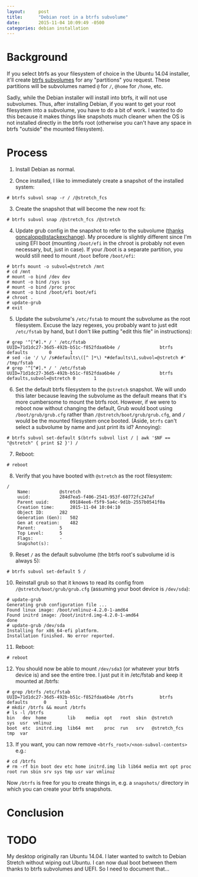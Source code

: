 ```yaml
---
layout:     post
title: 		"Debian root in a btrfs subvolume"
date: 		2015-11-04 10:09:49 -0500
categories: debian installation
---
```


# Background

If you select btrfs as your filesystem of choice in the Ubuntu 14.04 installer,
it'll create [btrfs
subvolumes](https://btrfs.wiki.kernel.org/index.php/SysadminGuide#Subvolumes)
for any "partitions" you request. These partitions will be subvolumes named `@`
for `/`, `@home` for `/home`, etc.

Sadly, while the Debian installer will install into btrfs, it will not use
subvolumes. Thus, after installing Debian, if you want to get your root
filesystem into a subvolume, you have to do a bit of work. I wanted to do this
because it makes things like snapshots much cleaner when the OS is not
installed directly in the btrfs root (otherwise you can't have any space in
btrfs "outside" the mounted filesystem).

# Process

1. Install Debian as normal.

2. Once installed, I like to immediately create a snapshot of the installed
   system:

```
# btrfs subvol snap -r / /@stretch_fcs
```

3. Create the snapshot that will become the new root fs:

```
# btrfs subvol snap /@stretch_fcs /@stretch
```

4. Update grub config in the snapshot to refer to the subvolume ([thanks
   goncalopp@stackexchange](http://unix.stackexchange.com/questions/62802/move-a-linux-instalation-using-btrfs-on-the-default-subvolume-subvolid-0-to-an)).
   My procedure is slightly different since I'm using EFI boot (mounting
   `/boot/efi` in the chroot is probably not even necessary, but, just in
   case). If your /boot is a separate partition, you would still need to mount
   `/boot` before `/boot/efi`:

```
# btrfs mount -o subvol=@stretch /mnt
# cd /mnt
# mount -o bind /dev dev
# mount -o bind /sys sys
# mount -o bind /proc proc
# mount -o bind /boot/efi boot/efi
# chroot .
# update-grub
# exit
```

5. Update the subvolume's `/etc/fstab` to mount the subvolume as the root
   filesystem. Excuse the lazy regexes, you probably want to just edit
   `/etc/fstab` by hand, but I don't like putting "edit this file" in
   instructions):

```
# grep '^[^#].* / ' /etc/fstab
UUID=71d1dc27-36d5-492b-b51c-f852fdaa6b4e /               btrfs   defaults        0       1
# sed -ie '/ \/ /s#defaults\([^ ]*\) *#defaults\1,subvol=@stretch #' /tmp/fstab
# grep '^[^#].* / ' /etc/fstab
UUID=71d1dc27-36d5-492b-b51c-f852fdaa6b4e /               btrfs   defaults,subvol=@stretch 0       1
```

6. Set the default btrfs filesystem to the `@stretch` snapshot. We will undo
   this later because leaving the subvolume as the default means that it's more
   cumbersome to mount the btrfs root. However, if we were to reboot now
   without changing the default, Grub would boot using `/boot/grub/grub.cfg`
   rather than `/@stretch/boot/grub/grub.cfg`, and `/` would be the mounted
   filesystem once booted. (Aside, `btrfs` can't select a subvolume by name and
   just print its id? Annoying):

```
# btrfs subvol set-default $(btrfs subvol list / | awk '$NF == "@stretch" { print $2 }') /
```

7. Reboot:

```
# reboot
```

8. Verify that you have booted with `@stretch` as the root filesystem:

```
/
	Name: 			@stretch
	uuid: 			284d7ea5-f406-2541-953f-60772fc247af
	Parent uuid: 		09184ee6-f5f9-5a4c-9d1b-2557b0541f0a
	Creation time: 		2015-11-04 10:04:10
	Object ID: 		282
	Generation (Gen): 	502
	Gen at creation: 	482
	Parent: 		5
	Top Level: 		5
	Flags: 			-
	Snapshot(s):
```

9. Reset `/` as the default subvolume (the btrfs root's subvolume id is always 5):

```
# btrfs subvol set-default 5 /
```

10. Reinstall grub so that it knows to read its config from
    `/@stretch/boot/grub/grub.cfg` (assuming your boot device is `/dev/sda`):

```
# update-grub
Generating grub configuration file ...
Found linux image: /boot/vmlinuz-4.2.0-1-amd64
Found initrd image: /boot/initrd.img-4.2.0-1-amd64
done
# update-grub /dev/sda
Installing for x86_64-efi platform.
Installation finished. No error reported.
```

11. Reboot:

```
# reboot
```

12. You should now be able to mount `/dev/sda3` (or whatever your btrfs device
    is) and see the entire tree. I just put it in /etc/fstab and keep it
    mounted at /btrfs:

```
# grep /btrfs /etc/fstab
UUID=71d1dc27-36d5-492b-b51c-f852fdaa6b4e /btrfs          btrfs   defaults      0       1
# mkdir /btrfs && mount /btrfs
# ls -l /btrfs
bin   dev  home        lib    media  opt   root  sbin  @stretch      sys  usr  vmlinuz
boot  etc  initrd.img  lib64  mnt    proc  run   srv   @stretch_fcs  tmp  var
```

13. If you want, you can now remove `<btrfs_root>/<non-subvol-contents>` e.g.:

```
# cd /btrfs
# rm -rf bin boot dev etc home initrd.img lib lib64 media mnt opt proc root run sbin srv sys tmp usr var vmlinuz
```

Now `/btrfs` is free for you to create things in, e.g. a `snapshots/` directory
in which you can create your btrfs snapshots.

# Conclusion


# TODO

My desktop originally ran Ubuntu 14.04. I later wanted to switch to Debian
Stretch without wiping out Ubuntu. I can now dual boot between them thanks to
btrfs subvolumes and UEFI. So I need to document that...
